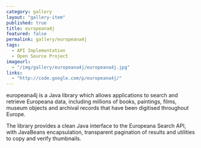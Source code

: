 ```yaml
---
category: gallery
layout: "gallery-item"
published: true
title: europeana4j
featured: false
permalink: gallery/europeana4j
tags: 
  - API Implementation
  - Open Source Project
imageurl:
  - "/img/gallery/europeana4j/europeana4j.jpg"
links: 
  - "http://code.google.com/p/europeana4j/"
---
```


europeana4j is a Java library which allows applications to search and retrieve Europeana data, including millions of books, paintings, films, museum objects and archival records that have been digitised throughout Europe.

The library provides a clean Java interface to the Europeana Search API, with JavaBeans encapsulation, transparent pagination of results and utilities to copy and verify thumbnails.